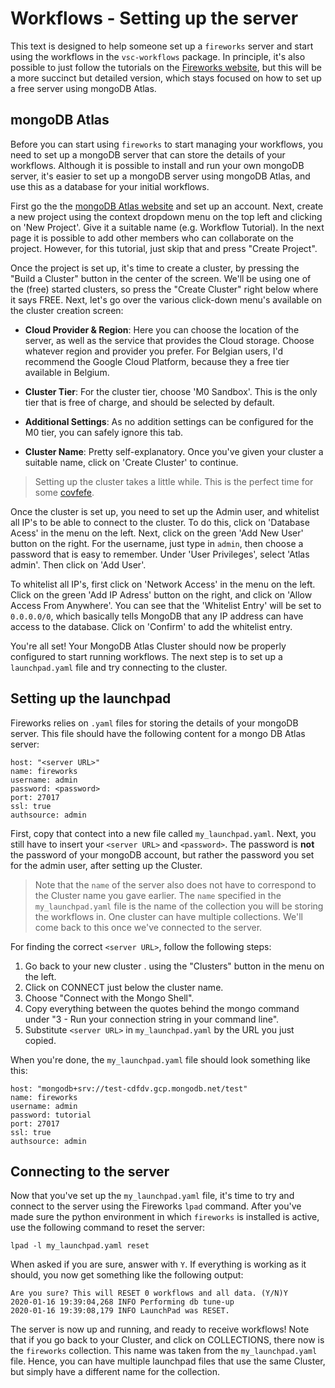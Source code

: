 # Workflows - Setting up the server

This text is designed to help someone set up a `fireworks` server and start using the workflows in the `vsc-workflows` package. In principle, it's also possible to just follow the tutorials on the [Fireworks website](https://materialsproject.github.io/fireworks/), but this will be a more succinct but detailed version, which stays focused on how to set up a free server using mongoDB Atlas.

## mongoDB Atlas

Before you can start using `fireworks` to start managing your workflows, you need to set up a mongoDB server that can store the details of your workflows. Although it is possible to install and run your own mongoDB server, it's easier to set up a mongoDB server using mongoDB Atlas, and use this as a database for your initial workflows. 

First go the the [mongoDB Atlas website](https://www.mongodb.com/cloud/atlas) and set up an account. Next, create a new project using the context dropdown menu on the top left and clicking on 'New Project'. Give it a suitable name (e.g. Workflow Tutorial). In the next page it is possible to add other members who can collaborate on the project. However, for this tutorial, just skip that and press "Create Project".

Once the project is set up, it's time to create a cluster, by pressing the "Build a Cluster" button in the center of the screen. We'll be using one of the (free) started clusters, so press the "Create Cluster" right below where it says FREE. Next, let's go over the various click-down menu's available on the cluster creation screen:

* __Cloud Provider & Region__: Here you can choose the location of the server, as well as the service that provides the Cloud storage. Choose whatever region and provider you prefer. For Belgian users, I'd recommend the Google Cloud Platform, because they a free tier available in Belgium. 

* __Cluster Tier__: For the cluster tier, choose 'M0 Sandbox'. This is the only tier that is free of charge, and should be selected by default.
* __Additional Settings__: As no addition settings can be configured for the M0 tier, you can safely ignore this tab.
* __Cluster Name__: Pretty self-explanatory. Once you've given your cluster a suitable name, click on 'Create Cluster' to continue.

> Setting up the cluster takes a little while. This is the perfect time for some [covfefe](https://www.amazon.com/Covfefe-Mug-11oz-Presidential-Alternative/dp/B072Q1B52J).

Once the cluster is set up, you need to set up the Admin user, and whitelist all IP's to be able to connect to the cluster. To do this, click on 'Database Acess'  in the menu on the left. Next, click on the green 'Add New User' button on the right. For the username, just type in `admin`, then choose a password that is easy to remember. Under 'User Privileges', select 'Atlas admin'. Then click on 'Add User'. 

To whitelist all IP's, first click on 'Network Access' in the menu on the left. Click on the green 'Add IP Adress' button on the right, and click on 'Allow Access From Anywhere'. You can see that the 'Whitelist Entry' will be set to `0.0.0.0/0`, which basically tells MongoDB that any IP address can have access to the database. Click on 'Confirm' to add the whitelist entry. 

You're all set! Your MongoDB Atlas Cluster should now be properly configured to start running workflows. The next step is to set up a `launchpad.yaml` file and try connecting to the cluster.

## Setting up the launchpad

Fireworks relies on `.yaml` files for storing the details of your mongoDB server. This file should have the following content for a mongo DB Atlas server:

```
host: "<server URL>"
name: fireworks
username: admin
password: <password>
port: 27017
ssl: true
authsource: admin
```

First, copy that contect into a new file called `my_launchpad.yaml`. Next, you still have to insert your `<server URL>` and `<password>`. The password is **not** the password of your mongoDB account, but rather the password you set for the admin user, after setting up the Cluster.

> Note that the `name` of the server also does not have to correspond to the Cluster name you gave earlier. The `name` specified in the `my_launchpad.yaml` file is the name of the collection you will be storing the workflows in. One cluster can have multiple collections. We'll come back to this once we've connected to the server.

For finding the correct `<server URL>`, follow the following steps:

1. Go back to your new cluster . using the "Clusters" button in the menu on the left.
2. Click on CONNECT just below the cluster name.
3. Choose "Connect with the Mongo Shell".
4. Copy everything between the quotes behind the mongo command under "3 - Run your connection string in your command line".
5. Substitute `<server URL>` in `my_launchpad.yaml` by the URL you just copied.

When you're done, the `my_launchpad.yaml` file should look something like this:

```
host: "mongodb+srv://test-cdfdv.gcp.mongodb.net/test"
name: fireworks
username: admin
password: tutorial
port: 27017
ssl: true
authsource: admin
```

## Connecting to the server

Now that you've set up the `my_launchpad.yaml` file, it's time to try and connect to the server using the Fireworks `lpad` command. After you've made sure the python environment in which `fireworks` is installed is active, use the following command to reset the server:

```
lpad -l my_launchpad.yaml reset
```

When asked if you are sure, answer with `Y`. If everything is working as it should, you now get something like the following output:

```
Are you sure? This will RESET 0 workflows and all data. (Y/N)Y
2020-01-16 19:39:04,268 INFO Performing db tune-up
2020-01-16 19:39:08,179 INFO LaunchPad was RESET.
```

The server is now up and running, and ready to receive workflows! Note that if you go back to your Cluster, and click on COLLECTIONS, there now is the `fireworks` collection. This name was taken from the `my_launchpad.yaml` file. Hence, you can have multiple launchpad files that use the same Cluster, but simply have a different name for the collection.